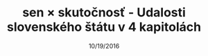 ---
title:  sen × skutočnosť - Udalosti slovenského štátu v 4 kapitolách
h2: Udalosti slovenského štátu v 4 kapitolách
h3: Jeden národ, jedna strana, jeden vodca, ale aj vyše 70 000 obetí – obdobie rokov 1939 – 1945 patrí medzi najkomplikovanejšie obdobia slovenských dejín.
h4: Webstránka rozširuje výstavu "sen × skutočnosť. Umenie & propaganda 1939 – 1945" aj projekt "<a href="https://sng.sk/sk/sng-bratislava/podujatia/zacnite-s-vystahovanim-pripomienka-vyrocia-snp" target="_blank" class="underline underline-hover">Začnite s vysťahovaním! Pripomienka výročia SNP</a>" o historické súvislosti a ilustruje ich obrazovým materiálom, zvukovými a audiovizuálnymi záznamami. 
pEducational: "<a class='underline' href='/materialy'>V sekcii materiály</a> môžete nájsť pracovné listy pre študentov aj pedagógov, ktoré sa venujú vizuálnej kultúre a ideológii obdobia slovenského štátu."
panorama_text: Inštaláciu výstavy si môžete pozrieť pomocou <a href="/panorama" target="_blank" class="underline underline-hover">360° panorám</a>. Kliknutím na dielo v panoráme zobrazíte jeho profil na <a href="https://www.webumenia.sk/" target="_blank" class="underline underline-hover">Webe umenia</a> aj s funkciou zoom. 
panorama_buttontext: Pozrite si výstavu v 360°
panorama_url: /panorama
slug: landing
date: 10/19/2016
image: sxs-bg.jpg
content:
    items: '@self.children'
---